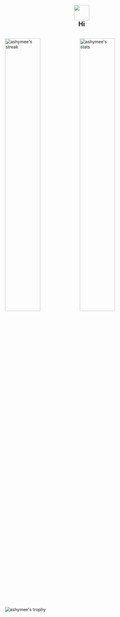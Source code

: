 <h2 align="center">
<img src="https://media.giphy.com/media/hvRJCLFzcasrR4ia7z/giphy.gif" width="50px">
<br/>
Hi
</h2>

<br/>

  <img src="https://github-readme-streak-stats.herokuapp.com/?user=ashymee&theme=dark" width="48%" align="center" alt="ashymee's streak" />
  <img src="https://github-readme-stats.vercel.app/api?username=ashymee" width="48%" align="center" alt="ashymee's stats" />
  <img src="https://github-profile-trophy.vercel.app/?username=ashymee&rank=S,AAA,AA,A&theme=juicyfresh&margin-w=15&include_all_commits=true" align="center" alt="ashymee's trophy" />
